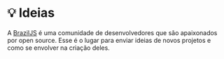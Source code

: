 # :bulb: Ideias

A [BrazilJS](http://braziljs.org/) é uma comunidade de desenvolvedores que são apaixonados por open source. Esse é o lugar para enviar ideias de novos projetos e como se envolver na criação deles.
